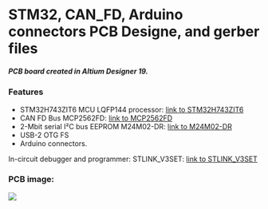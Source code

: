 # STM32, CAN_FD, Arduino connectors PCB Designe, and gerber files
##### PCB board created in Altium Designer 19.
### Features
- STM32H743ZIT6 MCU LQFP144 processor:
 [link to STM32H743ZIT6](https://www.st.com/en/microcontrollers-microprocessors/stm32h743zi.html)
- CAN FD Bus MCP2562FD: [link to MCP2562FD](https://www.microchip.com/wwwproducts/en/MCP2562FD)
- 2-Mbit serial I²C bus EEPROM M24M02-DR: [link to M24M02-DR](https://www.st.com/en/memories/m24m02-dr.html)
- USB-2 OTG FS
- Arduino connectors.

In-circuit debugger and programmer: 
STLINK_V3SET:  [link to STLINK_V3SET](https://www.st.com/en/development-tools/stlink-v3set.html)

### PCB image:
![](https://github.com/ptiszai/STM32_CAN-Arduino/blob/master/CANnode_pcb.png)

